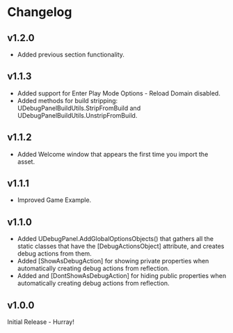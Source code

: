 # Changelog

## v1.2.0
- Added previous section functionality.

## v1.1.3
- Added support for Enter Play Mode Options - Reload Domain disabled.
- Added methods for build stripping: UDebugPanelBuildUtils.StripFromBuild and UDebugPanelBuildUtils.UnstripFromBuild.

## v1.1.2
- Added Welcome window that appears the first time you import the asset.

## v1.1.1 
- Improved Game Example.

## v1.1.0
- Added UDebugPanel.AddGlobalOptionsObjects() that gathers all the static classes that have the [DebugActionsObject] attribute, and creates debug actions from them.
- Added [ShowAsDebugAction] for showing private properties when automatically creating debug actions from reflection.
- Added and [DontShowAsDebugAction] for hiding public properties when automatically creating debug actions from reflection.

## v1.0.0
Initial Release - Hurray!
